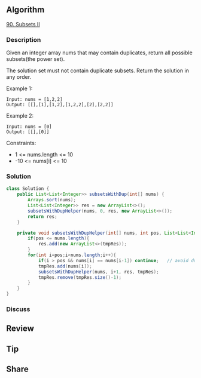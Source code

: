 ## Algorithm

[90. Subsets II](https://leetcode.com/problems/subsets-ii/)

### Description

Given an integer array nums that may contain duplicates, return all possible subsets(the power set).

The solution set must not contain duplicate subsets. Return the solution in any order.

Example 1:

```
Input: nums = [1,2,2]
Output: [[],[1],[1,2],[1,2,2],[2],[2,2]]
```

Example 2:

```
Input: nums = [0]
Output: [[],[0]]
```

Constraints:

- 1 <= nums.length <= 10
- -10 <= nums[i] <= 10

### Solution

```java
class Solution {
    public List<List<Integer>> subsetsWithDup(int[] nums) {
        Arrays.sort(nums);
        List<List<Integer>> res = new ArrayList<>();
        subsetsWithDupHelper(nums, 0, res, new ArrayList<>());
        return res;
    }

    private void subsetsWithDupHelper(int[] nums, int pos, List<List<Integer>> res, List<Integer> tmpRes) {
        if(pos <= nums.length){
            res.add(new ArrayList<>(tmpRes));
        }
        for(int i=pos;i<nums.length;i++){
            if(i > pos && nums[i] == nums[i-1]) continue;   // avoid duplicates
            tmpRes.add(nums[i]);
            subsetsWithDupHelper(nums, i+1, res, tmpRes);
            tmpRes.remove(tmpRes.size()-1);
        }
    }
}
```

### Discuss

## Review


## Tip


## Share
